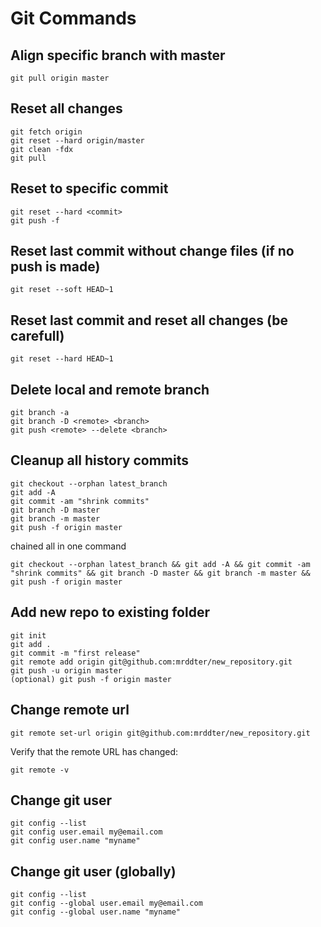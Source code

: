 # Git Commands

## Align specific branch with master

```git
git pull origin master
```

## Reset all changes

```git
git fetch origin
git reset --hard origin/master
git clean -fdx
git pull
```

## Reset to specific commit

```git
git reset --hard <commit>
git push -f
```

## Reset last commit without change files (if no push is made)

```git
git reset --soft HEAD~1
```

## Reset last commit and reset all changes (be carefull)

```git
git reset --hard HEAD~1
```

## Delete local and remote branch

```git
git branch -a
git branch -D <remote> <branch>
git push <remote> --delete <branch>
```

## Cleanup all history commits

```git
git checkout --orphan latest_branch
git add -A
git commit -am "shrink commits"
git branch -D master
git branch -m master
git push -f origin master
```

chained all in one command

```git
git checkout --orphan latest_branch && git add -A && git commit -am "shrink commits" && git branch -D master && git branch -m master && git push -f origin master
```

## Add new repo to existing folder

```git
git init
git add .
git commit -m "first release"
git remote add origin git@github.com:mrddter/new_repository.git
git push -u origin master
(optional) git push -f origin master
```

## Change remote url

```git
git remote set-url origin git@github.com:mrddter/new_repository.git
```

Verify that the remote URL has changed:

```git
git remote -v
```

## Change git user

```git
git config --list
git config user.email my@email.com
git config user.name "myname"
```

## Change git user (globally)

```git
git config --list
git config --global user.email my@email.com
git config --global user.name "myname"
```
